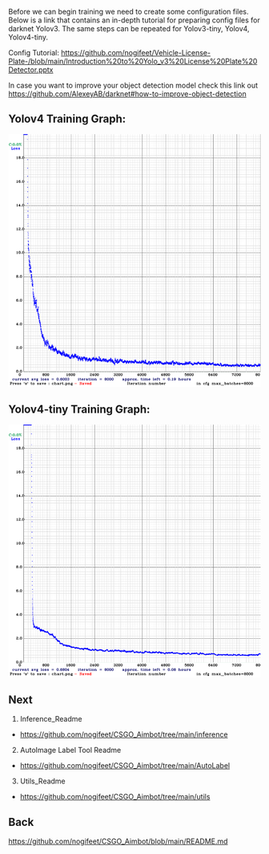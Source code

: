 Before we can begin training we need to create some configuration files. Below is a link that contains an in-depth tutorial for preparing config files for darknet Yolov3. The same steps can be repeated for Yolov3-tiny, Yolov4, Yolov4-tiny.

Config Tutorial: https://github.com/nogifeet/Vehicle-License-Plate-/blob/main/Introduction%20to%20Yolo_v3%20License%20Plate%20Detector.pptx

In case you want to improve your object detection model check this link out
https://github.com/AlexeyAB/darknet#how-to-improve-object-detection

## Yolov4 Training Graph:
![Alt text](https://github.com/nogifeet/CSGO_Aimbot/blob/main/Data/chart.png "Yolov4")

## Yolov4-tiny Training Graph:
![Alt text](https://github.com/nogifeet/CSGO_Aimbot/blob/main/Data/chart_yolov4-tiny-custom.png "Yolov4-Tiny")

## Next
1. Inference_Readme
* https://github.com/nogifeet/CSGO_Aimbot/tree/main/inference
2. AutoImage Label Tool Readme
* https://github.com/nogifeet/CSGO_Aimbot/tree/main/AutoLabel
3. Utils_Readme
* https://github.com/nogifeet/CSGO_Aimbot/tree/main/utils

## Back 
https://github.com/nogifeet/CSGO_Aimbot/blob/main/README.md
